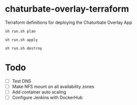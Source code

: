 # chaturbate-overlay-terraform
Terraform definitions for deploying the Chaturbate Overlay App

```shell
sh run.sh plan
```

```shell
sh run.sh apply
```

```shell
sh run.sh destroy
```

# Todo

- [ ] Test DNS
- [ ] Make NFS mount on all availability zones
- [ ] Add container auto scaling
- [ ] Configure Jenkins with DockerHub